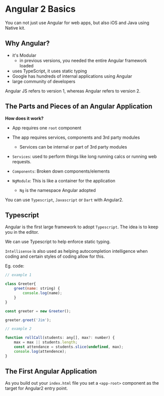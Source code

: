 # Angular 2 Basics

You can not just use Angular for web apps, but also iOS and Java using Native kit.

## Why Angular?

- it's Modular 
	- in previous versions, you needed the entire Angular framework loaded
- uses TypeScript, it uses static typing
- Google has hundreds of internal applications using Angular 
- large community of developers 

Angular JS refers to version 1, whereas Angular refers to version 2.

## The Parts and Pieces of an Angular Application

**How does it work?**

- App requires one `root` component
- The app requires services, components and 3rd party modules
	- Services can be internal or part of 3rd party modules

- `Services`: used to perform things like long running calcs or running web requests.
- `Components`: Broken down components/elements 
- `NgModule`: This is like a container for the application
	- `Ng` is the namespace Angular adopted

You can use `Typescript`, `Javascript` or `Dart` with Angular2.

## Typescript 

Angular is the first large framework to adopt `Typescript`. The idea is to keep you in the editor.

We can use Typescript to help enforce static typing.

`Intellisense` is also used as helping autocompletion intelligence when coding and certain styles of coding allow for this.

Eg. code:

```javascript 
// example 1 

class Greeter{
	greet(name: string) {
		console.log(name);
	}
}

const greeter = new Greeter();

greeter.greet('Jim');

// example 2

function rollCall(students: any[], max?: number) {
	max = max || students.length;
	const attendance = students.slice(undefined, max);
	console.log(attendence);
}
```

## The First Angular Application

As you build out your `index.html` file you set a `<app-root>` component as the target for Angular2 entry point.

